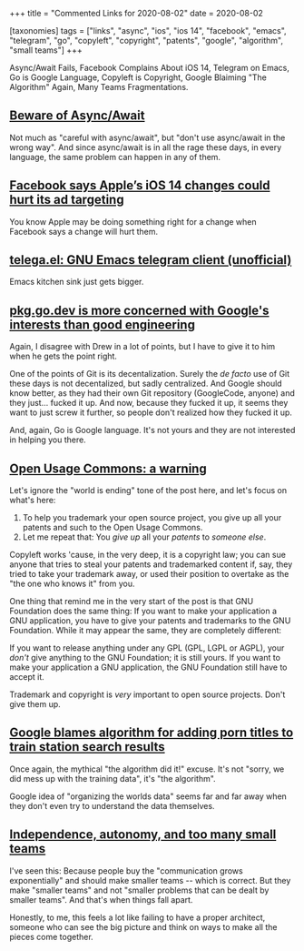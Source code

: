 +++
title = "Commented Links for 2020-08-02"
date = 2020-08-02

[taxonomies]
tags = ["links", "async", "ios", "ios 14", "facebook", "emacs", "telegram",
"go", "copyleft", "copyright", "patents", "google", "algorithm", "small teams"]
+++

Async/Await Fails, Facebook Complains About iOS 14, Telegram on Emacs, Go is
Google Language, Copyleft is Copyright, Google Blaiming "The Algorithm" Again,
Many Teams Fragmentations.

<!-- more -->

## [Beware of Async/Await](https://www.brandonsmith.ninja/blog/async-await)

Not much as "careful with async/await", but "don't use async/await in the
wrong way". And since async/await is in all the rage these days, in every
language, the same problem can happen in any of them.

## [Facebook says Apple’s iOS 14 changes could hurt its ad targeting](https://www.cnbc.com/2020/07/30/facebook-says-apples-ios-14-changes-could-hurt-its-ad-targeting.html)

You know Apple may be doing something right for a change when Facebook says a
change will hurt them.

## [telega.el:  GNU Emacs telegram client (unofficial)](https://github.com/zevlg/telega.el)

Emacs kitchen sink just gets bigger.

## [pkg.go.dev is more concerned with Google's interests than good engineering](https://drewdevault.com/2020/08/01/pkg-go-dev-sucks.html)

Again, I disagree with Drew in a lot of points, but I have to give it to him
when he gets the point right.

One of the points of Git is its decentalization. Surely the _de facto_ use of
Git these days is not decentalized, but sadly centralized. And Google should
know better, as they had their own Git repository (GoogleCode, anyone) and
they just... fucked it up. And now, because they fucked it up, it seems they
want to just screw it further, so people don't realized how they fucked it up.

And, again, Go is Google language. It's not yours and they are not interested
in helping you there.

## [Open Usage Commons: a warning](https://forum.palemoon.org/viewtopic.php?f=65&t=24914)

Let's ignore the "world is ending" tone of the post here, and let's focus
on what's here:

1. To help you trademark your open source project, you give up all your
   patents and such to the Open Usage Commons.
2. Let me repeat that: You _give up_ all your _patents_ to _someone else_.

Copyleft works 'cause, in the very deep, it is a copyright law; you can sue
anyone that tries to steal your patents and trademarked content if, say, they
tried to take your trademark away, or used their position to overtake as the
"the one who knows it" from you.

One thing that remind me in the very start of the post is that GNU Foundation
does the same thing: If you want to make your application a GNU application,
you have to give your patents and trademarks to the GNU Foundation. While it
may appear the same, they are completely different:

If you want to release anything under any GPL (GPL, LGPL or AGPL), your
_don't_ give anything to the GNU Foundation; it is still yours. If you want to
make your application a GNU application, the GNU Foundation still have to
accept it.

Trademark and copyright is _very_ important to open source projects. Don't
give them up.

## [Google blames algorithm for adding porn titles to train station search results](https://grahamcluley.com/google-porn-titles-train-station-search-results/)

Once again, the mythical "the algorithm did it!" excuse. It's not "sorry, we
did mess up with the training data", it's "the algorithm".

Google idea of "organizing the worlds data" seems far and far away when they
don't even try to understand the data themselves.

## [Independence, autonomy, and too many small teams](https://kislayverma.com/organizations/independence-autonomy-and-too-many-small-teams/)

I've seen this: Because people buy the "communication grows exponentially" and
should make smaller teams -- which is correct. But they make "smaller teams"
and not "smaller problems that can be dealt by smaller teams". And that's when
things fall apart.

Honestly, to me, this feels a lot like failing to have a proper architect,
someone who can see the big picture and think on ways to make all the pieces
come together.
